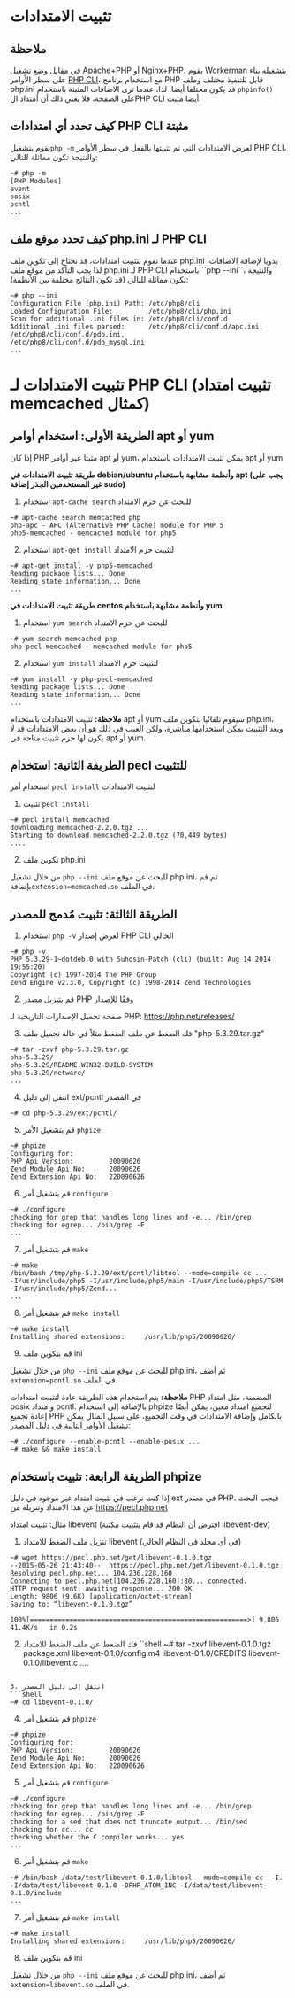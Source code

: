 # تثبيت الامتدادات
## ملاحظة
في مقابل وضع تشغيل Apache+PHP أو Nginx+PHP، يقوم Workerman بتشغيله بناء على سطر الأوامر [PHP CLI](http://php.net/manual/zh/features.commandline.php)، مع استخدام برنامج PHP قابل للتنفيذ مختلف وملف php.ini قد يكون مختلفا أيضا. لذا، عندما ترى الاضافات المثبتة باستخدام ```phpinfo()``` على الصفحة، فلا يعني ذلك أن أمتداد الPHP CLI أيضا مثبت.

## كيف تحدد أي امتدادات PHP CLI مثبتة
تقوم بتشغيل```php -m``` لعرض الامتدادات التي تم تثبيتها بالفعل في سطر الأوامر PHP CLI، والنتيجة تكون مماثلة للتالي:
```shell
~# php -m
[PHP Modules]
event
posix
pcntl
...
```

## كيف تحدد موقع ملف php.ini لـ PHP CLI
عندما نقوم بتثبيت امتدادات، قد نحتاج إلى تكوين ملف php.ini يدويا لإضافة الاضافات، لذا يجب التأكد من موقع ملف php.ini لـ PHP CLI باستخدام```php --ini``، والنتيجة تكون مماثلة للتالي (قد تكون النتائج مختلفة بين الأنظمة):
```shell
~# php --ini
Configuration File (php.ini) Path: /etc/php8/cli
Loaded Configuration File:         /etc/php8/cli/php.ini
Scan for additional .ini files in: /etc/php8/cli/conf.d
Additional .ini files parsed:      /etc/php8/cli/conf.d/apc.ini,
/etc/php8/cli/conf.d/pdo.ini,
/etc/php8/cli/conf.d/pdo_mysql.ini
...
```

# تثبيت الامتدادات لـ PHP CLI (تثبيت امتداد memcached كمثال)
## الطريقة الأولى: استخدام أوامر apt أو yum
إذا كان PHP مثبتا عبر أوامر apt أو yum، يمكن تثبيت الامتدادات باستخدام apt أو yum

**طريقة تثبيت الامتدادات في debian/ubuntu وأنظمة مشابهة باستخدام apt (يجب على غير المستخدمين الجذر إضافة sudo)**
1. استخدام ```apt-cache search``` للبحث عن حزم الامتداد
```shell
~# apt-cache search memcached php
php-apc - APC (Alternative PHP Cache) module for PHP 5
php5-memcached - memcached module for php5
```
2. استخدام ```apt-get install``` لتثبيت حزم الامتداد
```shell
~# apt-get install -y php5-memcached
Reading package lists... Done
Reading state information... Done
...
```

**طريقة تثبيت الامتدادات في centos وأنظمة مشابهة باستخدام yum**
1. استخدام ```yum search``` للبحث عن حزم الامتداد
```shell
~# yum search memcached php
php-pecl-memcached - memcached module for php5
```
2. استخدام ```yum install``` لتثبيت حزم الامتداد
```shell
~# yum install -y php-pecl-memcached
Reading package lists... Done
Reading state information... Done
...
```
**ملاحظة:**
تثبيت الامتدادات باستخدام apt أو yum سيقوم تلقائيا بتكوين ملف php.ini، وبعد التثبيت يمكن استخدامها مباشرة، ولكن العيب في ذلك هو أن بعض الامتدادات قد لا يكون لها حزم تثبيت متاحة في apt أو yum.

## الطريقة الثانية: استخدام pecl للتثبيت
استخدام أمر ```pecl install``` لتثبيت الامتدادات

1. تثبيت ```pecl install```
```shell
~# pecl install memcached
downloading memcached-2.2.0.tgz ...
Starting to download memcached-2.2.0.tgz (70,449 bytes)
....
```
2. تكوين ملف php.ini

من خلال تشغيل ```php --ini``` للبحث عن موقع ملف php.ini، ثم قم بإضافة```extension=memcached.so``` في الملف.

## الطريقة الثالثة: تثبيت مُدمج للمصدر
1. استخدام ```php -v``` لعرض إصدار PHP CLI الحالي
```shell
~# php -v
PHP 5.3.29-1~dotdeb.0 with Suhosin-Patch (cli) (built: Aug 14 2014 19:55:20)
Copyright (c) 1997-2014 The PHP Group
Zend Engine v2.3.0, Copyright (c) 1998-2014 Zend Technologies
```
2. قم بتنزيل مصدر PHP وفقًا للإصدار

صفحة تحميل الإصدارات التاريخية لـ PHP: https://php.net/releases/

3. فك الضغط عن ملف الضغط
مثلاً في حالة تحميل ملف "php-5.3.29.tar.gz" 
```shell
~# tar -zxvf php-5.3.29.tar.gz
php-5.3.29/
php-5.3.29/README.WIN32-BUILD-SYSTEM
php-5.3.29/netware/
...
```
4. انتقل إلى دليل ext/pcntl في المصدر
```shell
~# cd php-5.3.29/ext/pcntl/
```
5. قم بتشغيل الأمر ```phpize```
```shell
~# phpize
Configuring for:
PHP Api Version:         20090626
Zend Module Api No:      20090626
Zend Extension Api No:   220090626
```
6. قم بتشغيل أمر ```configure```
```shell
~# ./configure
checking for grep that handles long lines and -e... /bin/grep
checking for egrep... /bin/grep -E
...
```
7. قم بتشغيل أمر ```make```
```shell
~# make
/bin/bash /tmp/php-5.3.29/ext/pcntl/libtool --mode=compile cc ...
-I/usr/include/php5 -I/usr/include/php5/main -I/usr/include/php5/TSRM -I/usr/include/php5/Zend...
...
```
8. قم بتشغيل أمر ```make install```
```shell
~# make install
Installing shared extensions:     /usr/lib/php5/20090626/
```
9. قم بتكوين ملف ini

من خلال تشغيل ```php --ini``` للبحث عن موقع ملف php.ini، ثم أضف ```extension=pcntl.so``` في الملف.

**ملاحظة:**
يتم استخدام هذه الطريقة عادة لتثبيت امتدادات PHP المضمنة، مثل امتداد posix وامتداد pcntl. بالإضافة إلى استخدام phpize لتجميع امتداد معين، يمكن أيضًا إعادة تجميع PHP بالكامل وإضافة الامتدادات في وقت التجميع، على سبيل المثال يمكن تشغيل الأوامر التالية في دليل المصدر:
```shell
~# ./configure --enable-pcntl --enable-posix ...
~# make && make install
```

## الطريقة الرابعة: تثبيت باستخدام phpize
إذا كنت ترغب في تثبيت امتداد غير موجود في دليل ext في مصدر PHP، فيجب البحث عن هذا الامتداد وتنزيله من https://pecl.php.net

مثال: تثبيت امتداد libevent (افترض أن النظام قد قام بتثبيت مكتبة libevent-dev)

1. تنزيل ملف الضغط للامتداد libevent (في أي مجلد في النظام الحالي)
```shell
~# wget https://pecl.php.net/get/libevent-0.1.0.tgz
--2015-05-26 21:43:40--  https://pecl.php.net/get/libevent-0.1.0.tgz
Resolving pecl.php.net... 104.236.228.160
Connecting to pecl.php.net|104.236.228.160|:80... connected.
HTTP request sent, awaiting response... 200 OK
Length: 9806 (9.6K) [application/octet-stream]
Saving to: “libevent-0.1.0.tgz”

100%[=======================================================>] 9,806       41.4K/s   in 0.2s
```

2. فك الضغط عن ملف الضغط للامتداد
``shell
~# tar -zxvf libevent-0.1.0.tgz
package.xml
libevent-0.1.0/config.m4
libevent-0.1.0/CREDITS
libevent-0.1.0/libevent.c
....
```

3. انتقل إلى دليل المصدر
```shell
~# cd libevent-0.1.0/
```

4. قم بتشغيل أمر ```phpize```
```shell
~# phpize
Configuring for:
PHP Api Version:         20090626
Zend Module Api No:      20090626
Zend Extension Api No:   220090626
```

5. قم بتشغيل أمر ```configure```
```shell
~# ./configure
checking for grep that handles long lines and -e... /bin/grep
checking for egrep... /bin/grep -E
checking for a sed that does not truncate output... /bin/sed
checking for cc... cc
checking whether the C compiler works... yes
...
```

6. قم بتشغيل أمر ```make```
```shell
~# /bin/bash /data/test/libevent-0.1.0/libtool --mode=compile cc  -I. -I/data/test/libevent-0.1.0 -DPHP_ATOM_INC -I/data/test/libevent-0.1.0/include
...
```

7. قم بتشغيل أمر ```make install```
```shell
~# make install
Installing shared extensions:     /usr/lib/php5/20090626/
```

8. قم بتكوين ملف ini

من خلال تشغيل ```php --ini``` للبحث عن موقع ملف php.ini، ثم أضف ```extension=libevent.so``` في الملف.
